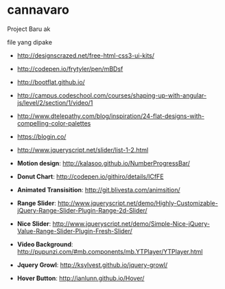 cannavaro
=========

Project Baru ak

file yang dipake

- http://designscrazed.net/free-html-css3-ui-kits/

- http://codepen.io/frytyler/pen/mBDsf

- http://bootflat.github.io/

- http://campus.codeschool.com/courses/shaping-up-with-angular-js/level/2/section/1/video/1

- http://www.dtelepathy.com/blog/inspiration/24-flat-designs-with-compelling-color-palettes

- https://blogin.co/
- http://www.jqueryscript.net/slider/list-1-2.html

- **Motion design**: http://kalasoo.github.io/NumberProgressBar/
- **Donut Chart**: http://codepen.io/githiro/details/ICfFE
- **Animated Transisition**: http://git.blivesta.com/animsition/
- **Range Slider**: http://www.jqueryscript.net/demo/Highly-Customizable-jQuery-Range-Slider-Plugin-Range-2d-Slider/
- **Nice Slider**: http://www.jqueryscript.net/demo/Simple-Nice-jQuery-Value-Range-Slider-Plugin-Fresh-Slider/
- **Video Background**: http://pupunzi.com/#mb.components/mb.YTPlayer/YTPlayer.html
- **Jquery Growl**: http://ksylvest.github.io/jquery-growl/
- **Hover Button**: http://ianlunn.github.io/Hover/